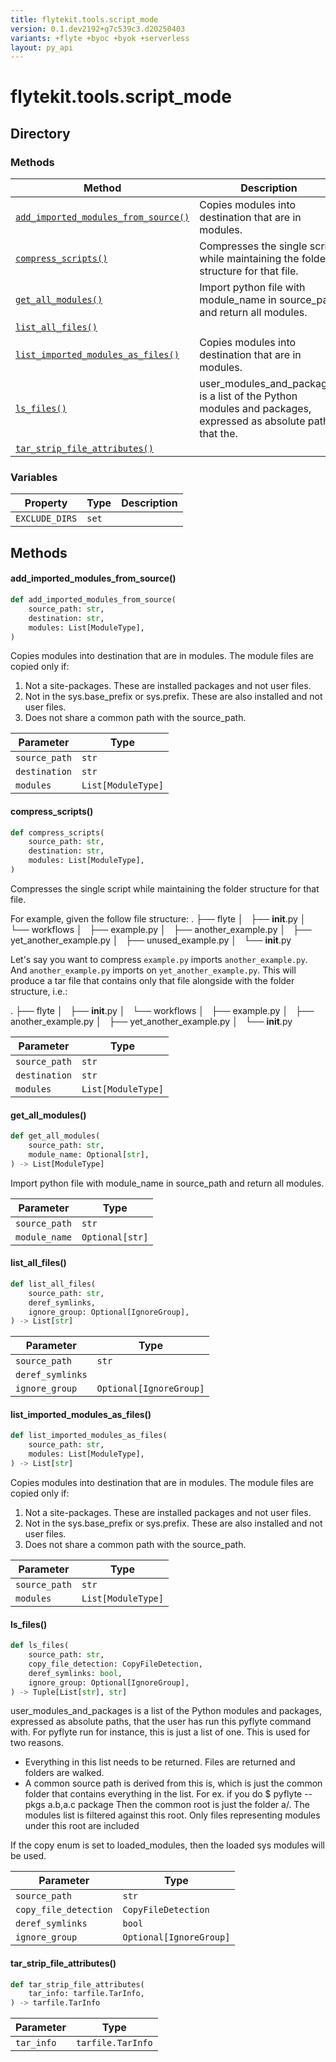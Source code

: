 ```yaml
---
title: flytekit.tools.script_mode
version: 0.1.dev2192+g7c539c3.d20250403
variants: +flyte +byoc +byok +serverless
layout: py_api
---
```


# flytekit.tools.script_mode

## Directory

### Methods

| Method | Description |
|-|-|
| [`add_imported_modules_from_source()`](#add_imported_modules_from_source) | Copies modules into destination that are in modules. |
| [`compress_scripts()`](#compress_scripts) | Compresses the single script while maintaining the folder structure for that file. |
| [`get_all_modules()`](#get_all_modules) | Import python file with module_name in source_path and return all modules. |
| [`list_all_files()`](#list_all_files) |  |
| [`list_imported_modules_as_files()`](#list_imported_modules_as_files) | Copies modules into destination that are in modules. |
| [`ls_files()`](#ls_files) | user_modules_and_packages is a list of the Python modules and packages, expressed as absolute paths, that the. |
| [`tar_strip_file_attributes()`](#tar_strip_file_attributes) |  |


### Variables

| Property | Type | Description |
|-|-|-|
| `EXCLUDE_DIRS` | `set` |  |

## Methods

#### add_imported_modules_from_source()

```python
def add_imported_modules_from_source(
    source_path: str,
    destination: str,
    modules: List[ModuleType],
)
```
Copies modules into destination that are in modules. The module files are copied only if:

1. Not a site-packages. These are installed packages and not user files.
2. Not in the sys.base_prefix or sys.prefix. These are also installed and not user files.
3. Does not share a common path with the source_path.


| Parameter | Type |
|-|-|
| `source_path` | `str` |
| `destination` | `str` |
| `modules` | `List[ModuleType]` |

#### compress_scripts()

```python
def compress_scripts(
    source_path: str,
    destination: str,
    modules: List[ModuleType],
)
```
Compresses the single script while maintaining the folder structure for that file.

For example, given the follow file structure:
.
├── flyte
│   ├── __init__.py
│   └── workflows
│       ├── example.py
│       ├── another_example.py
│       ├── yet_another_example.py
│       ├── unused_example.py
│       └── __init__.py

Let's say you want to compress `example.py` imports `another_example.py`. And `another_example.py`
imports on `yet_another_example.py`. This will  produce a tar file that contains only that
file alongside with the folder structure, i.e.:

.
├── flyte
│   ├── __init__.py
│   └── workflows
│       ├── example.py
│       ├── another_example.py
│       ├── yet_another_example.py
│       └── __init__.py


| Parameter | Type |
|-|-|
| `source_path` | `str` |
| `destination` | `str` |
| `modules` | `List[ModuleType]` |

#### get_all_modules()

```python
def get_all_modules(
    source_path: str,
    module_name: Optional[str],
) -> List[ModuleType]
```
Import python file with module_name in source_path and return all modules.


| Parameter | Type |
|-|-|
| `source_path` | `str` |
| `module_name` | `Optional[str]` |

#### list_all_files()

```python
def list_all_files(
    source_path: str,
    deref_symlinks,
    ignore_group: Optional[IgnoreGroup],
) -> List[str]
```
| Parameter | Type |
|-|-|
| `source_path` | `str` |
| `deref_symlinks` |  |
| `ignore_group` | `Optional[IgnoreGroup]` |

#### list_imported_modules_as_files()

```python
def list_imported_modules_as_files(
    source_path: str,
    modules: List[ModuleType],
) -> List[str]
```
Copies modules into destination that are in modules. The module files are copied only if:

1. Not a site-packages. These are installed packages and not user files.
2. Not in the sys.base_prefix or sys.prefix. These are also installed and not user files.
3. Does not share a common path with the source_path.


| Parameter | Type |
|-|-|
| `source_path` | `str` |
| `modules` | `List[ModuleType]` |

#### ls_files()

```python
def ls_files(
    source_path: str,
    copy_file_detection: CopyFileDetection,
    deref_symlinks: bool,
    ignore_group: Optional[IgnoreGroup],
) -> Tuple[List[str], str]
```
user_modules_and_packages is a list of the Python modules and packages, expressed as absolute paths, that the
user has run this pyflyte command with. For pyflyte run for instance, this is just a list of one.
This is used for two reasons.
  - Everything in this list needs to be returned. Files are returned and folders are walked.
  - A common source path is derived from this is, which is just the common folder that contains everything in the
    list. For ex. if you do
    $ pyflyte --pkgs a.b,a.c package
    Then the common root is just the folder a/. The modules list is filtered against this root. Only files
    representing modules under this root are included

If the copy enum is set to loaded_modules, then the loaded sys modules will be used.


| Parameter | Type |
|-|-|
| `source_path` | `str` |
| `copy_file_detection` | `CopyFileDetection` |
| `deref_symlinks` | `bool` |
| `ignore_group` | `Optional[IgnoreGroup]` |

#### tar_strip_file_attributes()

```python
def tar_strip_file_attributes(
    tar_info: tarfile.TarInfo,
) -> tarfile.TarInfo
```
| Parameter | Type |
|-|-|
| `tar_info` | `tarfile.TarInfo` |

